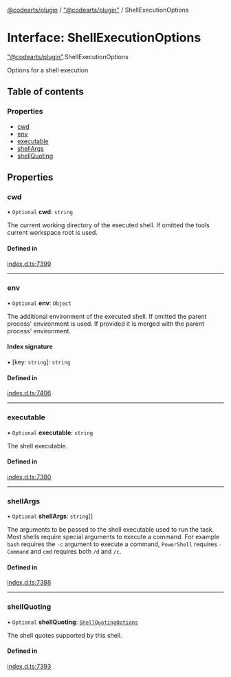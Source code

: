 [@codearts/plugin](../README.md) / ["@codearts/plugin"](../modules/_codearts_plugin_.md) / ShellExecutionOptions

# Interface: ShellExecutionOptions

["@codearts/plugin"](../modules/_codearts_plugin_.md).ShellExecutionOptions

Options for a shell execution

## Table of contents

### Properties

- [cwd](codearts_plugin_.ShellExecutionOptions.md#cwd)
- [env](codearts_plugin_.ShellExecutionOptions.md#env)
- [executable](codearts_plugin_.ShellExecutionOptions.md#executable)
- [shellArgs](codearts_plugin_.ShellExecutionOptions.md#shellargs)
- [shellQuoting](codearts_plugin_.ShellExecutionOptions.md#shellquoting)

## Properties

### cwd

• `Optional` **cwd**: `string`

The current working directory of the executed shell.
If omitted the tools current workspace root is used.

#### Defined in

[index.d.ts:7399](https://github.com/huaweicloud/cloudide-plugin-api/blob/03b481c/index.d.ts#L7399)

___

### env

• `Optional` **env**: `Object`

The additional environment of the executed shell. If omitted
the parent process' environment is used. If provided it is merged with
the parent process' environment.

#### Index signature

▪ [key: `string`]: `string`

#### Defined in

[index.d.ts:7406](https://github.com/huaweicloud/cloudide-plugin-api/blob/03b481c/index.d.ts#L7406)

___

### executable

• `Optional` **executable**: `string`

The shell executable.

#### Defined in

[index.d.ts:7380](https://github.com/huaweicloud/cloudide-plugin-api/blob/03b481c/index.d.ts#L7380)

___

### shellArgs

• `Optional` **shellArgs**: `string`[]

The arguments to be passed to the shell executable used to run the task. Most shells
require special arguments to execute a command. For  example `bash` requires the `-c`
argument to execute a command, `PowerShell` requires `-Command` and `cmd` requires both
`/d` and `/c`.

#### Defined in

[index.d.ts:7388](https://github.com/huaweicloud/cloudide-plugin-api/blob/03b481c/index.d.ts#L7388)

___

### shellQuoting

• `Optional` **shellQuoting**: [`ShellQuotingOptions`](codearts_plugin_.ShellQuotingOptions.md)

The shell quotes supported by this shell.

#### Defined in

[index.d.ts:7393](https://github.com/huaweicloud/cloudide-plugin-api/blob/03b481c/index.d.ts#L7393)
